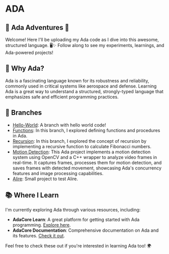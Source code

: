 # ADA
## 🌟 Ada Adventures 🌟

Welcome! Here I'll be uploading my Ada code as I dive into this awesome, structured language. 🖥️✨ Follow along to see my experiments, learnings, and Ada-powered projects!

## 🌟 Why Ada?

Ada is a fascinating language known for its robustness and reliability, commonly used in critical systems like aerospace and defense. Learning Ada is a great way to understand a structured, strongly-typed language that emphasizes safe and efficient programming practices.

## 📂 Branches

- [Hello-World](https://github.com/Gonzalosilvalde/ADA/tree/Hola_mundo): A branch with hello world code!
- [Functions](https://github.com/Gonzalosilvalde/ADA/tree/Functions): In this branch, I explored defining functions and procedures in Ada.
- [Recursion](https://github.com/Gonzalosilvalde/ADA/tree/recursion): In this branch, I explored the concept of recursion by implementing a recursive function to calculate Fibonacci numbers.
- [Motion Detection](https://github.com/Gonzalosilvalde/ADA/tree/motion-detection-project): This Ada project implements a motion detection system using OpenCV and a C++ wrapper to analyze video frames in real-time. It captures frames, processes them for motion detection, and saves frames with detected movement, showcasing Ada's concurrency features and image processing capabilities.
- [Alire](https://github.com/Gonzalosilvalde/ADA/tree/alire): Small project to test Alire.


## 📚 Where I Learn

I'm currently exploring Ada through various resources, including:

- **AdaCore Learn**: A great platform for getting started with Ada programming. [Explore here](https://learn.adacore.com/).
- **AdaCore Documentation**: Comprehensive documentation on Ada and its features. [Check it out](https://www.adacore.com/documentation#all).

Feel free to check these out if you're interested in learning Ada too! 🌍

